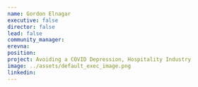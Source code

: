 ```yaml
---
name: Gordon Elnagar
executive: false
director: false
lead: false
community_manager:  
erevna:   
position:  
project: Avoiding a COVID Depression, Hospitality Industry
image: ../assets/default_exec_image.png
linkedin: 
---
```

